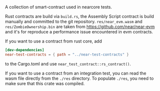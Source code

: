 A collection of smart-contract used in nearcore tests.

Rust contracts are build via `build.rs`, the Assembly Script contract is build manually and committed to the git repository.
`res/near_evm.wasm` and `res/ZombieOwnership.bin` are taken from https://github.com/near/near-evm and it's for reproduce a
performance issue encountered in evm contracts.

If you want to use a contract from rust core, add

```toml
[dev-dependencies]
near-test-contracts = { path = "../near-test-contracts" }
```

to the Cargo.toml and use `near_test_contract::rs_contract()`.

If you want to use a contract from an integration test, you can read the wasm file directly from the `./res` directory.
To populate `./res`, you need to make sure that this crate was compiled.

